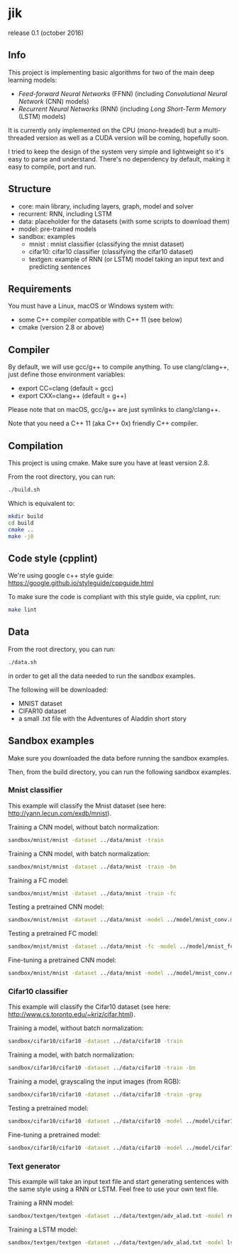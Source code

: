 # jik

release 0.1 (october 2016)

## Info

This project is implementing basic algorithms for two of the main deep learning models:
* *Feed-forward Neural Networks* (FFNN) (including *Convolutional Neural Network* (CNN) models)
* *Recurrent Neural Networks* (RNN) (including *Long Short-Term Memory* (LSTM) models)

It is currently only implemented on the CPU (mono-hreaded) but a multi-threaded version as well as a CUDA version will
be coming, hopefully soon.

I tried to keep the design of the system very simple and lightweight so it's easy to parse and understand.
There's no dependency by default, making it easy to compile, port and run.

## Structure

* core: main library, including layers, graph, model and solver
* recurrent: RNN, including LSTM
* data: placeholder for the datasets (with some scripts to download them)
* model: pre-trained models
* sandbox: examples
  * mnist  : mnist classifier (classifying the mnist dataset)
  * cifar10: cifar10 classifier (classifying the cifar10 dataset)
  * textgen: example of RNN (or LSTM) model taking an input text and predicting sentences

## Requirements

You must have a Linux, macOS or Windows system with:
* some C++ compiler compatible with C++ 11 (see below)
* cmake (version 2.8 or above)

## Compiler

By default, we will use gcc/g++ to compile anything.
To use clang/clang++, just define those environment variables:
* export CC=clang    (default = gcc)
* export CXX=clang++ (default = g++)

Please note that on macOS, gcc/g++ are just symlinks to clang/clang++.

Note that you need a C++ 11 (aka C++ 0x) friendly C++ compiler.

## Compilation

This project is using cmake.
Make sure you have at least version 2.8.

From the root directory, you can run:
```sh
./build.sh
```

Which is equivalent to:
```sh
mkdir build
cd build
cmake ..
make -j8
```

## Code style (cpplint)

We're using google c++ style guide:
https://google.github.io/styleguide/cppguide.html

To make sure the code is compliant with this style guide, via cpplint, run:
```sh
make lint
```

## Data

From the root directory, you can run:
```sh
./data.sh
```
in order to get all the data needed to run the sandbox examples.

The following will be downloaded:
* MNIST dataset
* CIFAR10 dataset
* a small .txt file with the Adventures of Aladdin short story

## Sandbox examples

Make sure you downloaded the data before running the sandbox examples.

Then, from the build directory, you can run the following sandbox examples.

### Mnist classifier

This example will classify the Mnist dataset (see here: http://yann.lecun.com/exdb/mnist).

Training a CNN model, without batch normalization:
```sh
sandbox/mnist/mnist -dataset ../data/mnist -train
```

Training a CNN model, with batch normalization:
```sh
sandbox/mnist/mnist -dataset ../data/mnist -train -bn
```

Training a FC model:
```sh
sandbox/mnist/mnist -dataset ../data/mnist -train -fc
```

Testing a pretrained CNN model:
```sh
sandbox/mnist/mnist -dataset ../data/mnist -model ../model/mnist_conv.model
```

Testing a pretrained FC model:
```sh
sandbox/mnist/mnist -dataset ../data/mnist -fc -model ../model/mnist_fc.model
```

Fine-tuning a pretrained CNN model:
```sh
sandbox/mnist/mnist -dataset ../data/mnist -model ../model/mnist_conv.model -train -name mnist_finetune
```

### Cifar10 classifier

This example will classify the Cifar10 dataset (see here: http://www.cs.toronto.edu/~kriz/cifar.html).

Training a model, without batch normalization:
```sh
sandbox/cifar10/cifar10 -dataset ../data/cifar10 -train
```

Training a model, with batch normalization:
```sh
sandbox/cifar10/cifar10 -dataset ../data/cifar10 -train -bn
```

Training a model, grayscaling the input images (from RGB):
```sh
sandbox/cifar10/cifar10 -dataset ../data/cifar10 -train -gray
```

Testing a pretrained model:
```sh
sandbox/cifar10/cifar10 -dataset ../data/cifar10 -model ../model/cifar10.model
```

Fine-tuning a pretrained model:
```sh
sandbox/cifar10/cifar10 -dataset ../data/cifar10 -model ../model/cifar10.model -train -name cifar10_finetune
```

### Text generator

This example will take an input text file and start generating sentences with the same style using a RNN or LSTM.
Feel free to use your own text file.

Training a RNN model:
```sh
sandbox/textgen/textgen -dataset ../data/textgen/adv_alad.txt -model rnn
```

Training a LSTM model:
```sh
sandbox/textgen/textgen -dataset ../data/textgen/adv_alad.txt -model lstm
```
